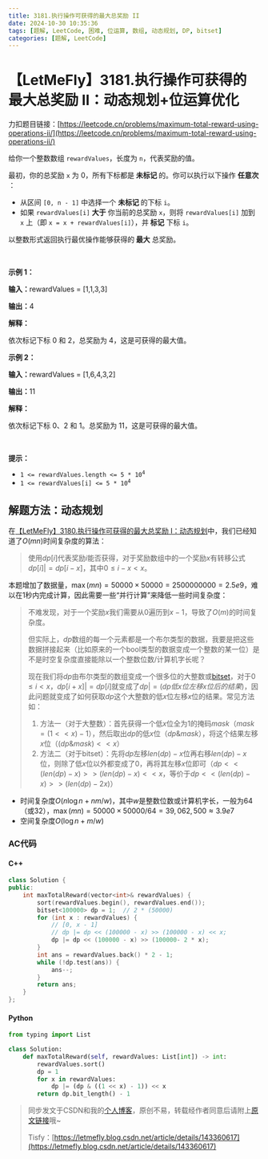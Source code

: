 ```yaml
---
title: 3181.执行操作可获得的最大总奖励 II
date: 2024-10-30 10:35:36
tags: [题解, LeetCode, 困难, 位运算, 数组, 动态规划, DP, bitset]
categories: [题解, LeetCode]
---
```


# 【LetMeFly】3181.执行操作可获得的最大总奖励 II：动态规划+位运算优化

力扣题目链接：[https://leetcode.cn/problems/maximum-total-reward-using-operations-ii/](https://leetcode.cn/problems/maximum-total-reward-using-operations-ii/)

<p>给你一个整数数组 <code>rewardValues</code>，长度为 <code>n</code>，代表奖励的值。</p>

<p>最初，你的总奖励 <code>x</code> 为 0，所有下标都是<strong> 未标记 </strong>的。你可以执行以下操作 <strong>任意次 </strong>：</p>

<ul>
	<li>从区间 <code>[0, n - 1]</code> 中选择一个 <strong>未标记 </strong>的下标 <code>i</code>。</li>
	<li>如果 <code>rewardValues[i]</code> <strong>大于</strong> 你当前的总奖励 <code>x</code>，则将 <code>rewardValues[i]</code> 加到 <code>x</code> 上（即 <code>x = x + rewardValues[i]</code>），并<strong> 标记</strong> 下标 <code>i</code>。</li>
</ul>

<p>以整数形式返回执行最优操作能够获得的<strong> 最大</strong><em> </em>总奖励。</p>

<p>&nbsp;</p>

<p><strong class="example">示例 1：</strong></p>

<div class="example-block">
<p><strong>输入：</strong><span class="example-io">rewardValues = [1,1,3,3]</span></p>

<p><strong>输出：</strong><span class="example-io">4</span></p>

<p><strong>解释：</strong></p>

<p>依次标记下标 0 和 2，总奖励为 4，这是可获得的最大值。</p>
</div>

<p><strong class="example">示例 2：</strong></p>

<div class="example-block">
<p><strong>输入：</strong><span class="example-io">rewardValues = [1,6,4,3,2]</span></p>

<p><strong>输出：</strong><span class="example-io">11</span></p>

<p><strong>解释：</strong></p>

<p>依次标记下标 0、2 和 1。总奖励为 11，这是可获得的最大值。</p>
</div>

<p>&nbsp;</p>

<p><strong>提示：</strong></p>

<ul>
	<li><code>1 &lt;= rewardValues.length &lt;= 5 * 10<sup>4</sup></code></li>
	<li><code>1 &lt;= rewardValues[i] &lt;= 5 * 10<sup>4</sup></code></li>
</ul>


    
## 解题方法：动态规划

在[【LetMeFly】3180.执行操作可获得的最大总奖励 I：动态规划](https://blog.letmefly.xyz/2024/10/28/LeetCode%203180.%E6%89%A7%E8%A1%8C%E6%93%8D%E4%BD%9C%E5%8F%AF%E8%8E%B7%E5%BE%97%E7%9A%84%E6%9C%80%E5%A4%A7%E6%80%BB%E5%A5%96%E5%8A%B1I/)中，我们已经知道了$O(mn)$时间复杂度的算法：

> 使用$dp[i]$代表奖励$i$能否获得，对于奖励数组中的一个奖励$x$有转移公式$dp[i] |= dp[i - x]$，其中$0\leq i - x \lt x$。

本题增加了数据量，$\max(mn)=50000\times 50000=2500000000=2.5e9$，难以在$1$秒内完成计算，因此需要一些“并行计算”来降低一些时间复杂度：

> 不难发现，对于一个奖励$x$我们需要从$0$遍历到$x-1$，导致了$O(m)$的时间复杂度。
>
> 但实际上，$dp$数组的每一个元素都是一个布尔类型的数据，我要是把这些数据拼接起来（比如原来的一个bool类型的数据变成一个整数的某一位）是不是时空复杂度直接能除以一个整数位数/计算机字长呢？
>
> 现在我们将$dp$由布尔类型的数组变成一个很多位的大整数或[bitset](https://github.com/LetMeFly666/LeetCode/blob/07c3776fc5e2cb33a4b27b19ebb2b519d464e9ac/Codes/3181-maximum-total-reward-using-operations-ii-tryBitset.cpp)，对于$0\leq i\lt x$，$dp[i + x] |= dp[i]$就变成了$dp |= (dp低x位左移x位后的结果)$，因此问题就变成了如何获取$dp$这个大整数的低$x$位左移$x$位的结果。常见方法如：
>
> 1. 方法一（对于大整数）：首先获得一个低$x$位全为$1$的掩码$mask$（$mask = (1 << x) - 1$），然后取出$dp$的低$x$位（$dp \& mask$），将这个结果左移$x$位（$(dp \& mask) << x$）
> 2. 方法二（对于bitset）：先将$dp$左移$len(dp)-x$位再右移$len(dp)-x$位，则除了低$x$位以外都变成了$0$，再将其左移$x$位即可（$dp<<(len(dp)-x)>>(len(dp)-x)<<x$，等价于$dp<<(len(dp)-x)>>(len(dp)-2x)$）

+ 时间复杂度$O(n\log n+nm/w)$，其中$w$是整数位数或计算机字长，一般为$64$（或$32$），$\max(mn)=50000\times 50000/64=39,062,500\approx 3.9e7$
+ 空间复杂度$O(\log n+m/w)$

### AC代码

#### C++

```cpp
class Solution {
public:
    int maxTotalReward(vector<int>& rewardValues) {
        sort(rewardValues.begin(), rewardValues.end());
        bitset<100000> dp = 1;  // 2 * (50000)
        for (int x : rewardValues) {
            // [0, x - 1]
            // dp |= dp << (100000 - x) >> (100000 - x) << x;
            dp |= dp << (100000 - x) >> (100000- 2 * x);
        }
        int ans = rewardValues.back() * 2 - 1;
        while (!dp.test(ans)) {
            ans--;
        }
        return ans;
    }
};
```

#### Python

```python
from typing import List

class Solution:
    def maxTotalReward(self, rewardValues: List[int]) -> int:
        rewardValues.sort()
        dp = 1
        for x in rewardValues:
            dp |= (dp & ((1 << x) - 1)) << x
        return dp.bit_length() - 1
```

> 同步发文于CSDN和我的[个人博客](https://blog.letmefly.xyz/)，原创不易，转载经作者同意后请附上[原文链接](https://blog.letmefly.xyz/2024/10/30/LeetCode%203181.%E6%89%A7%E8%A1%8C%E6%93%8D%E4%BD%9C%E5%8F%AF%E8%8E%B7%E5%BE%97%E7%9A%84%E6%9C%80%E5%A4%A7%E6%80%BB%E5%A5%96%E5%8A%B1II/)哦~
>
> Tisfy：[https://letmefly.blog.csdn.net/article/details/143360617](https://letmefly.blog.csdn.net/article/details/143360617)
